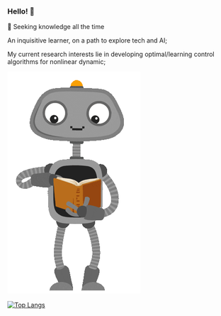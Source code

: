 ### Hello! 🖖


   🧠 Seeking knowledge all the time
   
   An inquisitive learner, on a path to explore tech and AI;
   
   My current research interests lie in developing optimal/learning control algorithms for nonlinear dynamic;
   

   
![](https://github.com/roscibely/roscibely/blob/master/giphy.gif)

[![Top Langs](https://github-readme-stats.vercel.app/api/top-langs/?username=roscibely&layout=compact)](https://github.com/roscibely)


<!--
**roscibely/roscibely** is a ✨ _special_ ✨ repository because its `README.md` (this file) appears on your GitHub profile.

Here are some ideas to get you started:

- 🔭 I’m currently working on ...
- 🌱 I’m currently learning ...
- 👯 I’m looking to collaborate on ...
- 🤔 I’m looking for help with ...
- 💬 Ask me about ...
- 📫 How to reach me: ...
- 😄 Pronouns: ...
- ⚡ Fun fact: ...
-->
